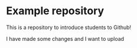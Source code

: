 # Example repository

This is a repository to introduce students to Github!

I have made some changes and I want to upload



